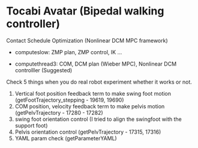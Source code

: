# Tocabi Avatar (Bipedal walking controller)

Contact Schedule Optimization (Nonlinear DCM MPC framework)

- computeslow: ZMP plan, ZMP control, IK ...

- computethread3: COM, DCM plan (Wieber MPC), Nonlinear DCM controlller (Suggested)

Check 5 things when you do real robot experiment whether it works or not.

1. Vertical foot position feedback term to make swing foot motion (getFootTrajectory_stepping - 19619, 19690)
2. COM position, velocity feedback term to make pelvis motion (getPelvTrajectory - 17280 - 17282)
3. swing foot orientation control (I tried to align the swingfoot with the support foot)
4. Pelvis orientation control (getPelvTrajectory - 17315, 17316)
5. YAML param check (getParameterYAML)
